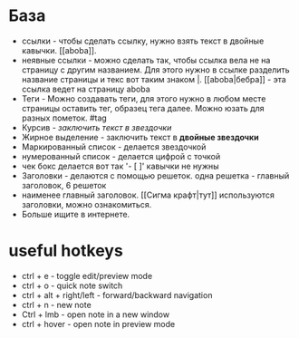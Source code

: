# База
* ссылки - чтобы сделать ссылку, нужно взять текст в двойные кавычки. [[aboba]].
* неявные ссылки - можно сделать так, чтобы ссылка вела не на страницу с другим названием. Для этого нужно в ссылке разделить название страницы и текс вот таким знаком |. [[aboba|бебра]] - эта ссылка ведет на страницу aboba
* Теги - Можно создавать теги, для этого нужно в любом месте страницы оставить тег, образец тега далее. Можно юзать для разных пометок.  #tag
* Курсив - *заключить текст в звездочки* 
* Жирное выделение - заключить текст в **двойные звездочки**
* Маркированный список - делается звездочкой
* нумерованный список - делается цифрой с точкой 
* чек бокс делается вот так '- [ ]' кавычки не нужны
* Заголовки - делаются с помощью решеток. одна решетка - главный заголовок, 6 решеток
* наименее главный заголовок. [[Сигма крафт|тут]] используются заголовки, можно ознакомиться.
* Больше ищите в интернете. 
# useful hotkeys 
* ctrl + e - toggle edit/preview mode
* ctrl + o - quick note switch
* ctrl + alt + right/left - forward/backward navigation
* ctrl + n - new note
* Ctrl + lmb - open note in a new window
* ctrl + hover - open note in preview mode